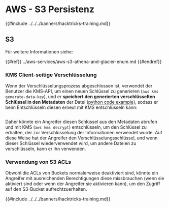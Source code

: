 # AWS - S3 Persistenz

{{#include ../../../banners/hacktricks-training.md}}

## S3

Für weitere Informationen siehe:

{{#ref}}
../aws-services/aws-s3-athena-and-glacier-enum.md
{{#endref}}

### KMS Client-seitige Verschlüsselung

Wenn der Verschlüsselungsprozess abgeschlossen ist, verwendet der Benutzer die KMS-API, um einen neuen Schlüssel zu generieren (`aws kms generate-data-key`), und er **speichert den generierten verschlüsselten Schlüssel in den Metadaten** der Datei ([python code example](https://aioboto3.readthedocs.io/en/latest/cse.html#how-it-works-kms-managed-keys)), sodass er beim Entschlüsseln diesen erneut mit KMS entschlüsseln kann:

<figure><img src="../../../images/image (226).png" alt=""><figcaption></figcaption></figure>

Daher könnte ein Angreifer diesen Schlüssel aus den Metadaten abrufen und mit KMS (`aws kms decrypt`) entschlüsseln, um den Schlüssel zu erhalten, der zur Verschlüsselung der Informationen verwendet wurde. Auf diese Weise hat der Angreifer den Verschlüsselungsschlüssel, und wenn dieser Schlüssel wiederverwendet wird, um andere Dateien zu verschlüsseln, kann er ihn verwenden.

### Verwendung von S3 ACLs

Obwohl die ACLs von Buckets normalerweise deaktiviert sind, könnte ein Angreifer mit ausreichenden Berechtigungen diese missbrauchen (wenn sie aktiviert sind oder wenn der Angreifer sie aktivieren kann), um den Zugriff auf den S3-Bucket aufrechtzuerhalten.

{{#include ../../../banners/hacktricks-training.md}}
